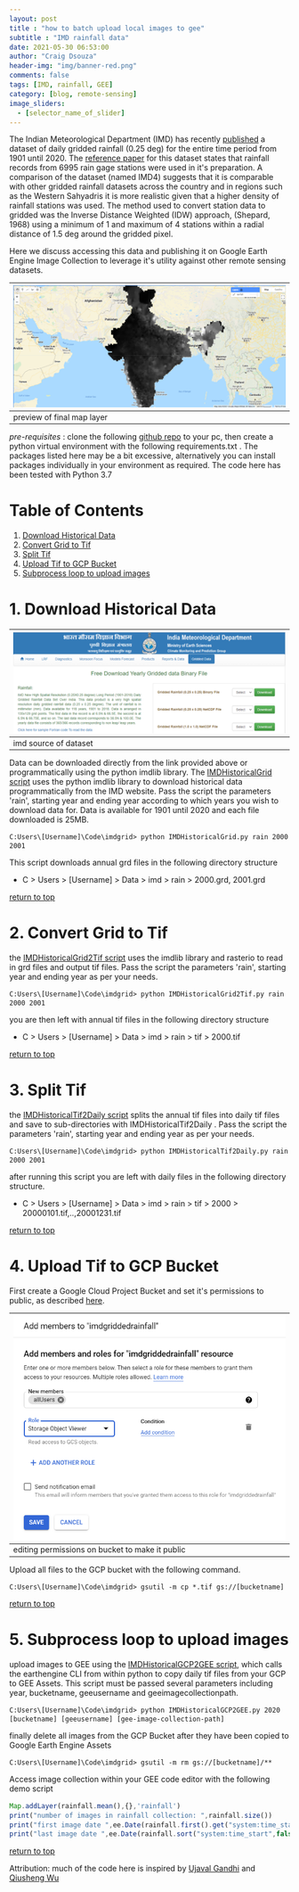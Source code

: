```yaml
---
layout: post
title : "how to batch upload local images to gee"
subtitle : "IMD rainfall data"
date: 2021-05-30 06:53:00
author: "Craig Dsouza"
header-img: "img/banner-red.png"
comments: false
tags: [IMD, rainfall, GEE]
category: [blog, remote-sensing]
image_sliders:
  - [selector_name_of_slider]
---
```


The Indian Meteorological Department (IMD) has recently [published](https://imdpune.gov.in/Clim_Pred_LRF_New/Grided_Data_Download.html) a dataset of daily gridded rainfall (0.25 deg) for the entire time period from 1901 until 2020. The [reference paper](https://imdpune.gov.in/Clim_Pred_LRF_New/ref_paper_MAUSAM.pdf) for this dataset states that rainfall records from 6995 rain gage stations were used in it's preparation. A comparison of the dataset (named IMD4) suggests that it is comparable with other gridded rainfall datasets across the country and in regions such as the Western Sahyadris it is more realistic given that a higher density of rainfall stations was used. The method used to convert station data to gridded was the Inverse Distance Weighted (IDW) approach, (Shepard, 1968) using a minimum of 1 and maximum of 4 stations within a radial distance of 1.5 deg around the gridded pixel. 

Here we discuss accessing this data and publishing it on Google Earth Engine Image Collection to leverage it's utility against other remote sensing datasets.

|![final map layer](/img/posts/2021-05-30-how-to-batch-upload-local-images-to-gee/gee-map.PNG)|
|---|
|preview of final map layer|

*pre-requisites* : clone the following [github repo](https://github.com/craigdsouza/imdgrid) to your pc, then create a python virtual environment with the following requirements.txt . The packages listed here may be a bit excessive, alternatively you can install packages individually in your environment as required. The code here has been tested with Python 3.7

Table of Contents
=================
1. [Download Historical Data](#1-download-historical-data)
2. [Convert Grid to Tif](#2-convert-grid-to-tif)
3. [Split Tif](#3-split-tif)
4. [Upload Tif to GCP Bucket](#4-upload-tif-to-gcp-bucket)
5. [Subprocess loop to upload images](#5-subprocess-loop-to-upload-images)

# 1. Download Historical Data
|![imd website](/img/posts/2021-05-30-how-to-batch-upload-local-images-to-gee/imd-website.PNG)|
|---|
|imd source of dataset|

Data can be downloaded directly from the link provided above or programmatically using the python imdlib library. The [IMDHistoricalGrid script](https://github.com/craigdsouza/imdgrid/blob/master/IMDHistoricalGrid.py) uses the python imdlib library to download historical data programmatically from the IMD website. Pass the script the parameters 'rain', starting year and ending year according to which years you wish to download data for. Data is available for 1901 until 2020 and each file downloaded is 25MB.

```shell
C:Users\[Username]\Code\imdgrid> python IMDHistoricalGrid.py rain 2000 2001
```

This script downloads annual grd files in the following directory structure
- C > Users > [Username] > Data > imd > rain > 2000.grd, 2001.grd

[return to top](#table-of-contents)

# 2. Convert Grid to Tif
the [IMDHistoricalGrid2Tif script](https://github.com/craigdsouza/imdgrid/blob/master/IMDHistoricalGrid2Tif.py) uses the imdlib library and rasterio to read in grd files and output tif files. Pass the script the parameters 'rain', starting year and ending year as per your needs.

```shell
C:Users\[Username]\Code\imdgrid> python IMDHistoricalGrid2Tif.py rain 2000 2001
```

you are then left with annual tif files in the following directory structure
- C > Users > [Username] > Data > imd > rain > tif > 2000.tif

[return to top](#table-of-contents)

# 3. Split Tif
the [IMDHistoricalTif2Daily script](https://github.com/craigdsouza/imdgrid/blob/master/IMDHistoricalTif2Daily.py) splits the annual tif files into daily tif files and save to sub-directories with IMDHistoricalTif2Daily . Pass the script the parameters 'rain', starting year and ending year as per your needs.

```shell
C:Users\[Username]\Code\imdgrid> python IMDHistoricalTif2Daily.py rain 2000 2001
```

after running this script you are left with daily files in the following directory structure.

- C > Users > [Username] > Data > imd > rain > tif > 2000 > 20000101.tif,..,20001231.tif 

[return to top](#table-of-contents)

# 4. Upload Tif to GCP Bucket
First create a Google Cloud Project Bucket and set it's permissions to public, as described [here](https://cloud.google.com/storage/docs/access-control/making-data-public#buckets). 

|![bucket public access](/img/posts/2021-05-30-how-to-batch-upload-local-images-to-gee/bucket-public-access.PNG)|
|---|
|editing permissions on bucket to make it public |

Upload all files to the GCP bucket with the following command.

```shell
C:Users\[Username]\Code\imdgrid> gsutil -m cp *.tif gs://[bucketname]
```  

[return to top](#table-of-contents)

# 5. Subprocess loop to upload images
upload images to GEE using the [IMDHistoricalGCP2GEE script](https://github.com/craigdsouza/imdgrid/blob/master/IMDHistoricalGCP2GEE.py), which calls the earthengine CLI from within python to copy daily tif files from your GCP to GEE Assets. This script must be passed several parameters including year, bucketname, geeusername and geeimagecollectionpath.

```shell
C:Users\[Username]\Code\imdgrid> python IMDHistoricalGCP2GEE.py 2020 [bucketname] [geeusername] [gee-image-collection-path]
```

finally delete all images from the GCP Bucket after they have been copied to Google Earth Engine Assets

```shell
C:Users\[Username]\Code\imdgrid> gsutil -m rm gs://[bucketname]/**
```
Access image collection within your GEE code editor with the following demo script

```js
Map.addLayer(rainfall.mean(),{},'rainfall')
print("number of images in rainfall collection: ",rainfall.size())
print("first image date ",ee.Date(rainfall.first().get("system:time_start")))
print("last image date ",ee.Date(rainfall.sort("system:time_start",false).first().get("system:time_start")))
```

[return to top](#table-of-contents)

Attribution: much of the code here is inspired by [Ujaval Gandhi](https://github.com/spatialthoughts/projects/tree/master/imd) and [Qiusheng Wu](https://groups.google.com/g/google-earth-engine-developers/c/h5PZOmU_dfw/m/50MMDvOVAwAJ)